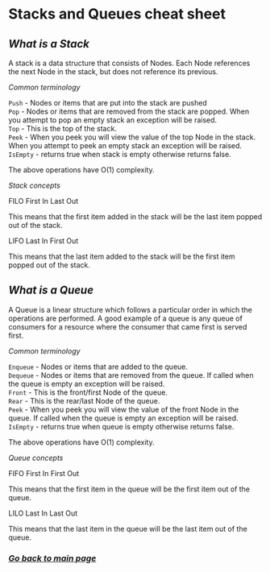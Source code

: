# Stacks and Queues cheat sheet

## *What is a Stack*

A stack is a data structure that consists of Nodes. Each Node references the next Node in the stack, but does not reference its previous.

*Common terminology*

`Push` - Nodes or items that are put into the stack are pushed  
`Pop` - Nodes or items that are removed from the stack are popped. When you attempt to pop an empty stack an exception will be raised.  
`Top` - This is the top of the stack.  
`Peek` - When you peek you will view the value of the top Node in the stack. When you attempt to peek an empty stack an exception will be raised.  
`IsEmpty` - returns true when stack is empty otherwise returns false.  

The above operations have O(1) complexity.

*Stack concepts*

FILO
First In Last Out

This means that the first item added in the stack will be the last item popped out of the stack.

LIFO
Last In First Out

This means that the last item added to the stack will be the first item popped out of the stack.

## *What is a Queue*

A Queue is a linear structure which follows a particular order in which the operations are performed. A good example of a queue is any queue of consumers for a resource where the consumer that came first is served first.

*Common terminology*

`Enqueue` - Nodes or items that are added to the queue.  
`Dequeue` - Nodes or items that are removed from the queue. If called when the queue is empty an exception will be raised.  
`Front` - This is the front/first Node of the queue.  
`Rear` - This is the rear/last Node of the queue.  
`Peek` - When you peek you will view the value of the front Node in the queue. If called when the queue is empty an exception will be raised.  
`IsEmpty` - returns true when queue is empty otherwise returns false.  

The above operations have O(1) complexity.

*Queue concepts*

FIFO
First In First Out

This means that the first item in the queue will be the first item out of the queue.

LILO
Last In Last Out

This means that the last item in the queue will be the last item out of the queue.

### [_Go back to main page_](README.md)